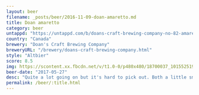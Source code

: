 ```yaml
---
layout: beer
filename: _posts/beer/2016-11-09-doan-amaretto.md
title: Doan amaretto
category: beer
untappd: "https://untappd.com/b/doans-craft-brewing-company-no-82-amaretto/1984401"
country: "Canada"
brewery: "Doan's Craft Brewing Company"
breweryURL: "/brewery/doans-craft-brewing-company.html"
style: "Altbier"
score: 8.5
img: https://scontent.xx.fbcdn.net/v/t1.0-0/p480x480/18700037_10155251933138745_9163828849589561360_n.jpg?oh=5c1d1cd31395913059832bc06411917e&oe=5B242B3D
beer-date: "2017-05-27"
desc: "Quite a lot going on but it's hard to pick out. Both a little smokey and quite creamy. There's a sweetness too but it doesn't fight with the other flavours"
permalink: /beer/:title.html
---
```

